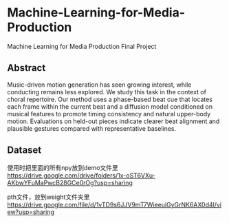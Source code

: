 # Machine-Learning-for-Media-Production
Machine Learning for Media Production Final Project


## Abstract
Music-driven motion generation has seen growing interest, while conducting remains less explored. We study this task in the context of choral repertoire. Our method uses a phase-based beat cue that locates each frame within the current beat and a diffusion model conditioned on musical features to promote timing consistency and natural upper-body motion. Evaluations on held-out pieces indicate clearer beat alignment and plausible gestures compared with representative baselines.


## Dataset
使用时把里面的所有npy放到demo文件里
https://drive.google.com/drive/folders/1x-oST6VXu-AKbwYFuMaPwcB28GCe0rOg?usp=sharing

pth文件，放到weight文件夹里
https://drive.google.com/file/d/1vTD9s6JJV9mT7WieeuiGyGrNK6AX0d4l/view?usp=sharing
